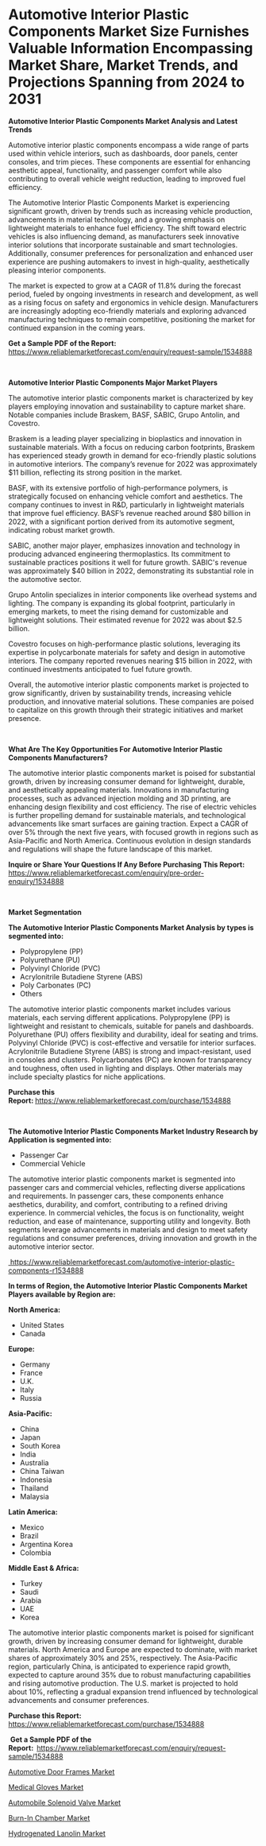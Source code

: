<p><h1>Automotive Interior Plastic Components Market Size Furnishes Valuable Information Encompassing Market Share, Market Trends, and Projections Spanning from 2024 to 2031</h1></p><p><strong>Automotive Interior Plastic Components Market Analysis and Latest Trends</strong></p>
<p><p>Automotive interior plastic components encompass a wide range of parts used within vehicle interiors, such as dashboards, door panels, center consoles, and trim pieces. These components are essential for enhancing aesthetic appeal, functionality, and passenger comfort while also contributing to overall vehicle weight reduction, leading to improved fuel efficiency.</p><p>The Automotive Interior Plastic Components Market is experiencing significant growth, driven by trends such as increasing vehicle production, advancements in material technology, and a growing emphasis on lightweight materials to enhance fuel efficiency. The shift toward electric vehicles is also influencing demand, as manufacturers seek innovative interior solutions that incorporate sustainable and smart technologies. Additionally, consumer preferences for personalization and enhanced user experience are pushing automakers to invest in high-quality, aesthetically pleasing interior components.</p><p>The market is expected to grow at a CAGR of 11.8% during the forecast period, fueled by ongoing investments in research and development, as well as a rising focus on safety and ergonomics in vehicle design. Manufacturers are increasingly adopting eco-friendly materials and exploring advanced manufacturing techniques to remain competitive, positioning the market for continued expansion in the coming years.</p></p>
<p><strong>Get a Sample PDF of the Report:&nbsp;</strong> <a href="https://www.reliablemarketforecast.com/enquiry/request-sample/1534888?utm_campaign=1167&utm_medium=2&utm_source=Github&utm_content=ia&utm_term=03112024&utm_id=automotive-interior-plastic-components">https://www.reliablemarketforecast.com/enquiry/request-sample/1534888</a></p>
<p>&nbsp;</p>
<p><strong>Automotive Interior Plastic Components Major Market Players</strong></p>
<p><p>The automotive interior plastic components market is characterized by key players employing innovation and sustainability to capture market share. Notable companies include Braskem, BASF, SABIC, Grupo Antolin, and Covestro.</p><p>Braskem is a leading player specializing in bioplastics and innovation in sustainable materials. With a focus on reducing carbon footprints, Braskem has experienced steady growth in demand for eco-friendly plastic solutions in automotive interiors. The company’s revenue for 2022 was approximately $11 billion, reflecting its strong position in the market.</p><p>BASF, with its extensive portfolio of high-performance polymers, is strategically focused on enhancing vehicle comfort and aesthetics. The company continues to invest in R&D, particularly in lightweight materials that improve fuel efficiency. BASF’s revenue reached around $80 billion in 2022, with a significant portion derived from its automotive segment, indicating robust market growth.</p><p>SABIC, another major player, emphasizes innovation and technology in producing advanced engineering thermoplastics. Its commitment to sustainable practices positions it well for future growth. SABIC's revenue was approximately $40 billion in 2022, demonstrating its substantial role in the automotive sector.</p><p>Grupo Antolin specializes in interior components like overhead systems and lighting. The company is expanding its global footprint, particularly in emerging markets, to meet the rising demand for customizable and lightweight solutions. Their estimated revenue for 2022 was about $2.5 billion.</p><p>Covestro focuses on high-performance plastic solutions, leveraging its expertise in polycarbonate materials for safety and design in automotive interiors. The company reported revenues nearing $15 billion in 2022, with continued investments anticipated to fuel future growth.</p><p>Overall, the automotive interior plastic components market is projected to grow significantly, driven by sustainability trends, increasing vehicle production, and innovative material solutions. These companies are poised to capitalize on this growth through their strategic initiatives and market presence.</p></p>
<p>&nbsp;</p>
<p><strong>What Are The Key Opportunities For Automotive Interior Plastic Components Manufacturers?</strong></p>
<p><p>The automotive interior plastic components market is poised for substantial growth, driven by increasing consumer demand for lightweight, durable, and aesthetically appealing materials. Innovations in manufacturing processes, such as advanced injection molding and 3D printing, are enhancing design flexibility and cost efficiency. The rise of electric vehicles is further propelling demand for sustainable materials, and technological advancements like smart surfaces are gaining traction. Expect a CAGR of over 5% through the next five years, with focused growth in regions such as Asia-Pacific and North America. Continuous evolution in design standards and regulations will shape the future landscape of this market.</p></p>
<p><strong>Inquire or Share Your Questions If Any Before Purchasing This Report:</strong> <a href="https://www.reliablemarketforecast.com/enquiry/pre-order-enquiry/1534888?utm_campaign=1167&utm_medium=2&utm_source=Github&utm_content=ia&utm_term=03112024&utm_id=automotive-interior-plastic-components">https://www.reliablemarketforecast.com/enquiry/pre-order-enquiry/1534888</a></p>
<p>&nbsp;</p>
<p><strong>Market Segmentation</strong></p>
<p><strong>The Automotive Interior Plastic Components Market Analysis by types is segmented into:</strong></p>
<p><ul><li>Polypropylene (PP)</li><li>Polyurethane (PU)</li><li>Polyvinyl Chloride (PVC)</li><li>Acrylonitrile Butadiene Styrene (ABS)</li><li>Poly Carbonates (PC)</li><li>Others</li></ul></p>
<p><p>The automotive interior plastic components market includes various materials, each serving different applications. Polypropylene (PP) is lightweight and resistant to chemicals, suitable for panels and dashboards. Polyurethane (PU) offers flexibility and durability, ideal for seating and trims. Polyvinyl Chloride (PVC) is cost-effective and versatile for interior surfaces. Acrylonitrile Butadiene Styrene (ABS) is strong and impact-resistant, used in consoles and clusters. Polycarbonates (PC) are known for transparency and toughness, often used in lighting and displays. Other materials may include specialty plastics for niche applications.</p></p>
<p><strong>Purchase this Report:&nbsp;</strong><a href="https://www.reliablemarketforecast.com/purchase/1534888?utm_campaign=1167&utm_medium=2&utm_source=Github&utm_content=ia&utm_term=03112024&utm_id=automotive-interior-plastic-components">https://www.reliablemarketforecast.com/purchase/1534888</a></p>
<p>&nbsp;</p>
<p><strong>The Automotive Interior Plastic Components Market Industry Research by Application is segmented into:</strong></p>
<p><ul><li>Passenger Car</li><li>Commercial Vehicle</li></ul></p>
<p><p>The automotive interior plastic components market is segmented into passenger cars and commercial vehicles, reflecting diverse applications and requirements. In passenger cars, these components enhance aesthetics, durability, and comfort, contributing to a refined driving experience. In commercial vehicles, the focus is on functionality, weight reduction, and ease of maintenance, supporting utility and longevity. Both segments leverage advancements in materials and design to meet safety regulations and consumer preferences, driving innovation and growth in the automotive interior sector.</p></p>
<p><a href="https://www.reliablemarketforecast.com/automotive-interior-plastic-components-r1534888?utm_campaign=1167&utm_medium=2&utm_source=Github&utm_content=ia&utm_term=03112024&utm_id=automotive-interior-plastic-components">&nbsp;https://www.reliablemarketforecast.com/automotive-interior-plastic-components-r1534888</a></p>
<p><strong>In terms of Region, the Automotive Interior Plastic Components Market Players available by Region are:</strong></p>
<p>
    <p> <strong> North America: </strong>
        <ul>
            <li>United States</li>
            <li>Canada</li>
        </ul>
        </p> 
    <p> <strong> Europe: </strong>
        <ul>
            <li>Germany</li>
            <li>France</li>
            <li>U.K.</li>
            <li>Italy</li>
            <li>Russia</li>
        </ul>
        </p> 
    <p> <strong> Asia-Pacific: </strong>
        <ul>
            <li>China</li>
            <li>Japan</li>
            <li>South Korea</li>
            <li>India</li>
            <li>Australia</li>
            <li>China Taiwan</li>
            <li>Indonesia</li>
            <li>Thailand</li>
            <li>Malaysia</li>
        </ul>
        </p> 
    <p> <strong> Latin America: </strong>
        <ul>
            <li>Mexico</li>
            <li>Brazil</li>
            <li>Argentina Korea</li>
            <li>Colombia</li>
        </ul>
        </p> 
    <p> <strong> Middle East & Africa: </strong>
        <ul>
            <li>Turkey</li>
            <li>Saudi</li>
            <li>Arabia</li>
            <li>UAE</li>
            <li>Korea</li>
        </ul>
    </p>
    </p>
<p><p>The automotive interior plastic components market is poised for significant growth, driven by increasing consumer demand for lightweight, durable materials. North America and Europe are expected to dominate, with market shares of approximately 30% and 25%, respectively. The Asia-Pacific region, particularly China, is anticipated to experience rapid growth, expected to capture around 35% due to robust manufacturing capabilities and rising automotive production. The U.S. market is projected to hold about 10%, reflecting a gradual expansion trend influenced by technological advancements and consumer preferences.</p></p>
<p><strong>Purchase this Report: </strong><a href="https://www.reliablemarketforecast.com/purchase/1534888?utm_campaign=1167&utm_medium=2&utm_source=Github&utm_content=ia&utm_term=03112024&utm_id=automotive-interior-plastic-components">https://www.reliablemarketforecast.com/purchase/1534888</a></p>
<p>&nbsp;<strong>Get a Sample PDF of the Report:&nbsp;&nbsp;</strong><a href="https://www.reliablemarketforecast.com/enquiry/request-sample/1534888?utm_campaign=1167&utm_medium=2&utm_source=Github&utm_content=ia&utm_term=03112024&utm_id=automotive-interior-plastic-components">https://www.reliablemarketforecast.com/enquiry/request-sample/1534888</a></p>
<p><strong></strong></p>
<p><p><a href="https://github.com/annicecos4/Market-Research-Report-List-1/blob/main/automotive-door-frames-market.md?utm_campaign=1167&utm_medium=2&utm_source=Github&utm_content=ia&utm_term=03112024&utm_id=automotive-interior-plastic-components">Automotive Door Frames Market</a></p><p><a href="https://issuu.com/reportprime-2/docs/medical-gloves-market-size-2030.ppt_e8b8e16b4cb178?utm_campaign=1167&utm_medium=2&utm_source=Github&utm_content=ia&utm_term=03112024&utm_id=automotive-interior-plastic-components">Medical Gloves Market</a></p><p><a href="https://github.com/brunafxh5tru/Market-Research-Report-List-1/blob/main/automobile-solenoid-valve-market.md?utm_campaign=1167&utm_medium=2&utm_source=Github&utm_content=ia&utm_term=03112024&utm_id=automotive-interior-plastic-components">Automobile Solenoid Valve Market</a></p><p><a href="https://www.linkedin.com/pulse/navigating-global-burn-in-chamber-market-landscape-trends-forecasts-rahbf?utm_campaign=1167&utm_medium=2&utm_source=Github&utm_content=ia&utm_term=03112024&utm_id=automotive-interior-plastic-components">Burn-In Chamber Market</a></p><p><a href="https://www.linkedin.com/pulse/comprehensive-hydrogenated-lanolin-market-report-segmentation-odhkf?utm_campaign=1167&utm_medium=2&utm_source=Github&utm_content=ia&utm_term=03112024&utm_id=automotive-interior-plastic-components">Hydrogenated Lanolin Market</a></p></p>
